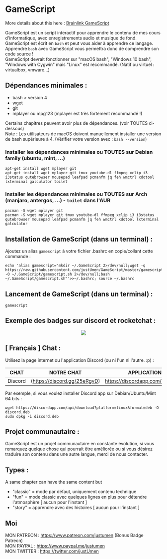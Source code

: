 # GameScript

More details about this here : [Brainlink GameScript](http://brainlink.fr/)

GameScript est un script interactif pour apprendre le contenu de mes cours d'informatique, avec enregistrements audio et musique de fond.  
GameScript est écrit en `bash` et peut vous aider à apprendre ce langage. Apprendre `bash` avec GameScript vous permettra donc de comprendre son code source !  
GameScript devrait fonctionner sur "macOS bash", "Windows 10 bash", "Windows with Cygwin" mais "Linux" est recommandé. (Natif ou virtuel : virtualbox, vmware...)  

## Dépendances minimales :

* bash > version 4
* wget
* git
* mplayer ou mpg123 (mplayer est très fortement recommandé !)

Certains chapitres peuvent avoir plus de dépendances. (voir TOUTES ci-dessous)  
Note : Les utilisateurs de macOS doivent manuellement installer une version de bash supérieure à 4. (Vérifier votre version avec : `bash --version`)  

### Installer les dépendances minimales ou TOUTES sur Debian family (ubuntu, mint, ...)

    apt-get install wget mplayer git
	apt-get install wget mplayer git tmux youtube-dl ffmpeg xclip i3 i3status qutebrowser mousepad leafpad pcmanfm jq feh wmctrl xdotool lxterminal galculator toilet

### Installer les dépendances minimales ou TOUTES sur Arch (manjaro, antergos, ...) - `toilet` dans l'AUR

    pacman -S wget mplayer git
    pacman -S wget mplayer git tmux youtube-dl ffmpeg xclip i3 i3status qutebrowser mousepad leafpad pcmanfm jq feh wmctrl xdotool lxterminal galculator

## Installation de GameScript (dans un terminal) :

Ajoutez un alias `gamescript` à votre fichier .bashrc en copie/collant cette commande :

    echo 'alias gamescript="mkdir ~/.GameScript 2>/dev/null;wget -q https://raw.githubusercontent.com/justUmen/GameScript/master/gamescript.sh -O ~/.GameScript/gamescript.sh 2>/dev/null;bash ~/.GameScript/gamescript.sh"'>>~/.bashrc; source ~/.bashrc

## Lancement de GameScript (dans un terminal) :

    gamescript

## Exemple des badges sur discord et rocketchat :

<p align="center">
	<img src="https://cdn.rawgit.com/justUmen/GameScript/master/discord.png">
	<!--<img src="https://cdn.rawgit.com/justUmen/GameScript/master/rocket.png">-->
</p>

## [ Français ] Chat :

Utilisez la page internet ou l'application Discord (ou ni l'un ni l'autre. :p) :  

|CHAT|NOTRE CHAT|APPLICATION|
|---------|---------|--------|
|Discord|(https://discord.gg/25eRgvD)|https://discordapp.com/download|

<!--|RocketChat|(https://rocket.bjornulf.org)|https://github.com/RocketChat/Rocket.Chat.Electron/releases|-->

<!--Par exemple, si vous voulez installer RocketChat 2.13.3 app sur Debian/Ubuntu/Mint 64 bits :

	wget https://github.com/RocketChat/Rocket.Chat.Electron/releases/download/2.13.3/rocketchat_2.13.3_amd64.deb
	sudo dpkg -i rocketchat_2.13.3_amd64.deb
-->

Par exemple, si vous voulez installer Discord app sur Debian/Ubuntu/Mint 64 bits :

	wget https://discordapp.com/api/download?platform=linux&format=deb -O discord.deb
	sudo dpkg -i discord.deb

## Projet communautaire :

GameScript est un projet communautaire en constante évolution, si vous remarquez quelque chose qui pourrait être améliorée ou si vous désirez traduire son contenu dans une autre langue, merci de nous contacter.

## Types :

A same chapter can have the same content but

* "classic" = mode par défaut, uniquement contenu technique
* "fun" = mode classic avec quelques lignes en plus pour détendre l'atmosphère [ aucun pour l'instant ]
* "story" = apprendre avec des histoires [ aucun pour l'instant ]

## Moi

MON PATREON : https://www.patreon.com/justumen (Bonus Badge Patreon)  
MON PAYPAL : https://www.paypal.me/justumen  
MON TWITTER : https://twitter.com/justUmen  
